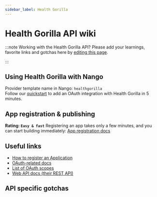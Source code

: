 ```yaml
---
sidebar_label: Health Gorilla
---
```


# Health Gorilla API wiki

:::note Working with the Health Gorilla API?
Please add your learnings, favorite links and gotchas here by [editing this page](https://github.com/nangohq/nango/tree/master/docs/docs/providers/healthgorilla.md).

:::

## Using Health Gorilla with Nango

Provider template name in Nango: `healthgorilla`  
Follow our [quickstart](../quickstart.md) to add an OAuth integration with Health Gorilla in 5 minutes.

## App registration & publishing

**Rating: `Easy & fast`**
Registering an app takes only a few minutes, and you can start building immediately: [App registration docs](https://developer.healthgorilla.com/docs/oauth20#1-obtaining-oauth-20-credentials)


## Useful links

- [How to register an Application](https://developer.healthgorilla.com/docs/oauth20#1-obtaining-oauth-20-credentials)
- [OAuth-related docs](https://developer.healthgorilla.com/docs/oauth20)
- [List of OAuth scopes](https://developer.healthgorilla.com/docs/oauth20#:~:text=and%20special%20symbols%3E-,Scopes,-Available%20scopes%20is)
- [Web API docs (their REST API)](https://developer.healthgorilla.com/docs/provider-authorization-api#:~:text=User%20Provisioning-,API,-Identity%20Verification%20API)

## API specific gotchas
